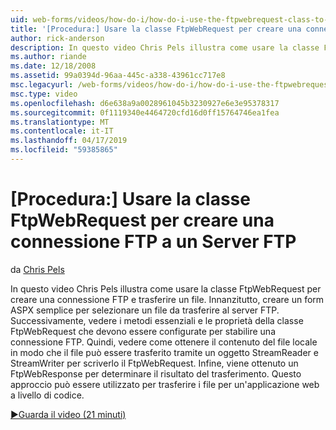 ```yaml
---
uid: web-forms/videos/how-do-i/how-do-i-use-the-ftpwebrequest-class-to-create-an-ftp-connection-to-a-ftp-server
title: '[Procedura:] Usare la classe FtpWebRequest per creare una connessione FTP a un Server FTP | Microsoft Docs'
author: rick-anderson
description: In questo video Chris Pels illustra come usare la classe FtpWebRequest per creare una connessione FTP e trasferire un file. In primo luogo, creare un modulo semplice. aspx da selezionare...
ms.author: riande
ms.date: 12/18/2008
ms.assetid: 99a0394d-96aa-445c-a338-43961cc717e8
msc.legacyurl: /web-forms/videos/how-do-i/how-do-i-use-the-ftpwebrequest-class-to-create-an-ftp-connection-to-a-ftp-server
msc.type: video
ms.openlocfilehash: d6e638a9a0028961045b3230927e6e3e95378317
ms.sourcegitcommit: 0f1119340e4464720cfd16d0ff15764746ea1fea
ms.translationtype: MT
ms.contentlocale: it-IT
ms.lasthandoff: 04/17/2019
ms.locfileid: "59385865"
---
```

# <a name="how-do-i-use-the-ftpwebrequest-class-to-create-an-ftp-connection-to-a-ftp-server"></a>[Procedura:] Usare la classe FtpWebRequest per creare una connessione FTP a un Server FTP

da [Chris Pels](https://twitter.com/chrispels)

In questo video Chris Pels illustra come usare la classe FtpWebRequest per creare una connessione FTP e trasferire un file. Innanzitutto, creare un form ASPX semplice per selezionare un file da trasferire al server FTP. Successivamente, vedere i metodi essenziali e le proprietà della classe FtpWebRequest che devono essere configurate per stabilire una connessione FTP. Quindi, vedere come ottenere il contenuto del file locale in modo che il file può essere trasferito tramite un oggetto StreamReader e StreamWriter per scriverlo il FtpWebRequest. Infine, viene ottenuto un FtpWebResponse per determinare il risultato del trasferimento. Questo approccio può essere utilizzato per trasferire i file per un'applicazione web a livello di codice.

[&#9654;Guarda il video (21 minuti)](https://channel9.msdn.com/Blogs/ASP-NET-Site-Videos/how-do-i-use-the-ftpwebrequest-class-to-create-an-ftp-connection-to-a-ftp-server)

